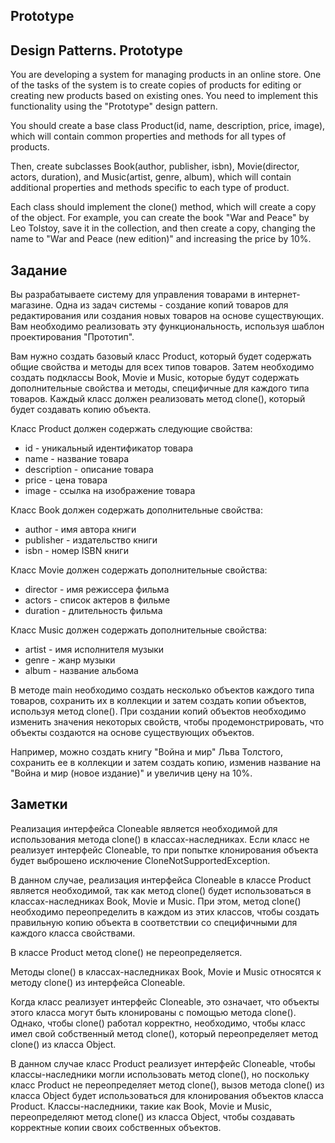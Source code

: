 ## Prototype
## Design Patterns. Prototype
You are developing a system for managing products in an online store. 
One of the tasks of the system is to create copies of products for editing or creating new products based on existing ones. 
You need to implement this functionality using the "Prototype" design pattern.

You should create a base class Product(id, name, description, price, image), which will contain common properties and methods for all types of products.

Then, create subclasses Book(author, publisher, isbn), Movie(director, actors, duration), and Music(artist, genre, album), which will contain additional properties and methods specific to each type of product.

Each class should implement the clone() method, which will create a copy of the object.
For example, you can create the book "War and Peace" by Leo Tolstoy, save it in the collection, and then create a copy, changing the name to "War and Peace (new edition)" and increasing the price by 10%.

## Задание 
Вы разрабатываете систему для управления товарами в интернет-магазине. Одна из задач системы - создание копий товаров для редактирования или создания новых товаров на основе существующих. Вам необходимо реализовать эту функциональность, используя шаблон проектирования "Прототип".

Вам нужно создать базовый класс Product, который будет содержать общие свойства и методы для всех типов товаров. Затем необходимо создать подклассы Book, Movie и Music, которые будут содержать дополнительные свойства и методы, специфичные для каждого типа товаров. Каждый класс должен реализовать метод clone(), который будет создавать копию объекта.

Класс Product должен содержать следующие свойства:

- id - уникальный идентификатор товара
- name - название товара
- description - описание товара
- price - цена товара
- image - ссылка на изображение товара

Класс Book должен содержать дополнительные свойства:

- author - имя автора книги
- publisher - издательство книги
- isbn - номер ISBN книги

Класс Movie должен содержать дополнительные свойства:

- director - имя режиссера фильма
- actors - список актеров в фильме
- duration - длительность фильма

Класс Music должен содержать дополнительные свойства:

- artist - имя исполнителя музыки
- genre - жанр музыки
- album - название альбома

В методе main необходимо создать несколько объектов каждого типа товаров, сохранить их в коллекции и затем создать копии объектов, используя метод clone(). При создании копий объектов необходимо изменить значения некоторых свойств, чтобы продемонстрировать, что объекты создаются на основе существующих объектов.

Например, можно создать книгу "Война и мир" Льва Толстого, сохранить ее в коллекции и затем создать копию, изменив название на "Война и мир (новое издание)" и увеличив цену на 10%.

## Заметки

Реализация интерфейса Cloneable является необходимой для использования метода clone() в классах-наследниках. Если класс не реализует интерфейс Cloneable, то при попытке клонирования объекта будет выброшено исключение CloneNotSupportedException.

В данном случае, реализация интерфейса Cloneable в классе Product является необходимой, так как метод clone() будет использоваться в классах-наследниках Book, Movie и Music. При этом, метод clone() необходимо переопределить в каждом из этих классов, чтобы создать правильную копию объекта в соответствии со специфичными для каждого класса свойствами.

В классе Product метод clone() не переопределяется.

Методы clone() в классах-наследниках Book, Movie и Music относятся к методу clone() из интерфейса Cloneable.

Когда класс реализует интерфейс Cloneable, это означает, что объекты этого класса могут быть клонированы с помощью метода clone(). Однако, чтобы clone() работал корректно, необходимо, чтобы класс имел свой собственный метод clone(), который переопределяет метод clone() из класса Object.

В данном случае класс Product реализует интерфейс Cloneable, чтобы классы-наследники могли использовать метод clone(), но поскольку класс Product не переопределяет метод clone(), вызов метода clone() из класса Object будет использоваться для клонирования объектов класса Product. Классы-наследники, такие как Book, Movie и Music, переопределяют метод clone() из класса Object, чтобы создавать корректные копии своих собственных объектов.
